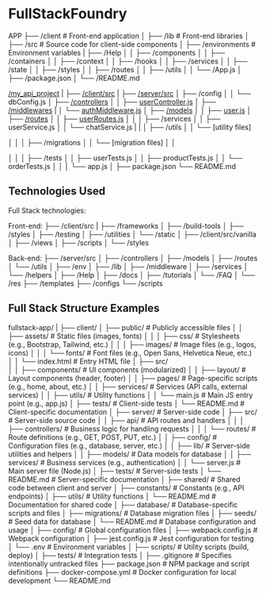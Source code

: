 # FullStackFoundry

APP
├── /client                       # Front-end application
│   ├── /lib                      # Front-end libraries
│   ├── /src                      # Source code for client-side components
│
├── /environments                 # Environment variables
|
├── /Help
│   │   ├── /components
│   │   ├── /containers
│   │   ├── /context
│   │   ├── /hooks
│   │   ├── /services
│   │   ├── /state
│   │   ├── /styles
│   │   ├── /routes
│   │   ├── /utils
│   │   └── /App.js
│   ├── /package.json
│   └── /README.md

[/my_api_project](/APP)
|
├── [/client/src](/APP/client/)
|
├── [/server/src](/APP/server/)
│   ├── /config
│   │   └── dbConfig.js
│   ├── [/controllers](/APP/server/src/controllers/)
│   │   ├── [userController.js](/APP/server/src/controllers/PostgreSQL/usersController.js)
│   ├── [/middlewares](/APP/server/src/middleware/)
|   │   └── [authMiddleware.js](/APP/server/src/middleware/authMiddleware.js)
│   ├── [/models](/APP/server/src/models/)
│   │   ├── [user.js](/APP/server/src/models/PostgreSQL/users.js)
│   ├── [/routes](/APP/server/src/routes)
│   │   ├── [userRoutes.js](/APP/server/src/routes/PostgreSQL/usersRoutes.js)
│   │
│   ├── /services
│   │   ├── userService.js
│   │   └── chatService.js
|   |
│   ├── /utils
│   │   └── [utility files]

│   │
│   ├── /migrations
│   │   └── [migration files]
│   │

│   │
│   ├── /tests
│   │   ├── userTests.js
│   │   ├── productTests.js
│   │   └── orderTests.js
│   │
│   └── app.js
│
├── package.json
└── README.md

## Technologies Used

Full Stack technologies:

Front-end:
├── /client/src
|   ├── /frameworks
│   ├── /build-tools
│   ├── /styles
│   ├── /testing
│   ├── /utilities
│   └── /static
│
├── /client/src/vanilla
│   ├── /views
│   ├── /scripts
│   └── /styles

Back-end:
├── /server/src
│   ├── /controllers
│   ├── /models
│   ├── /routes
│   └── /utils
│
├── /env
│
├── /lib
│   ├── /middleware
│   ├── /services
│   └── /helpers
│
├── /Help
│   ├── /docs
│   ├── /tutorials
│   └── /FAQ
│
└── /res
    ├── /templates
    ├── /configs
    └── /scripts

## Full Stack Structure Examples

fullstack-app/
|   ├── client/ 
│   ├── public/                    # Publicly accessible files
│   │   ├── assets/                # Static files (images, fonts)
│   │   │   ├── css/               # Stylesheets (e.g., Bootstrap, Tailwind, etc.)
│   │   │   ├── images/            # Image files (e.g., logos, icons)
│   │   │   └── fonts/             # Font files (e.g., Open Sans, Helvetica Neue, etc.)
│   │   └── index.html             # Entry HTML file
│   ├── src/                       
│   │   ├── components/            # UI components (modularized)
│   │   ├── layout/                # Layout components (header, footer)
│   │   ├── pages/                 # Page-specific scripts (e.g., home, about, etc.)
│   │   ├── services/              # Services (API calls, external services)
│   │   ├── utils/                 # Utility functions
│   │   └── main.js                # Main JS entry point (e.g., app.js)
│   ├── tests/                     # Client-side tests
│   └── README.md                  # Client-specific documentation
│
├── server/                        # Server-side code
│   ├── src/                       # Server-side source code
│   │   ├── api/                   # API routes and handlers
│   │   │   ├── controllers/       # Business logic for handling requests
│   │   │   └── routes/            # Route definitions (e.g., GET, POST, PUT, etc.)
│   │   ├── config/                # Configuration files (e.g., database, server, etc.)
│   │   ├── lib/                   # Server-side utilities and helpers
│   │   ├── models/                # Data models for database
│   │   ├── services/              # Business services (e.g., authentication)
│   │   └── server.js              # Main server file (Node.js)
│   ├── tests/                     # Server-side tests
│   └── README.md                  # Server-specific documentation
│
├── shared/                        # Shared code between client and server
│   ├── constants/                 # Constants (e.g., API endpoints)
│   ├── utils/                     # Utility functions
│   └── README.md                  # Documentation for shared code
│
├── database/                      # Database-specific scripts and files
│   ├── migrations/                # Database migration files
│   ├── seeds/                     # Seed data for database
│   └── README.md                  # Database configuration and usage
│
├── config/                        # Global configuration files
│   ├── webpack.config.js          # Webpack configuration
│   ├── jest.config.js             # Jest configuration for testing
│   └── .env                       # Environment variables
│
├── scripts/                       # Utility scripts (build, deploy)
│
├── tests/                         # Integration tests
│
├── .gitignore                     # Specifies intentionally untracked files
├── package.json                   # NPM package and script definitions
├── docker-compose.yml             # Docker configuration for local development
└── README.md
